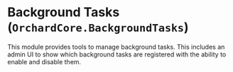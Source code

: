 # Background Tasks (`OrchardCore.BackgroundTasks`)

This module provides tools to manage background tasks. This includes an admin UI to show which background tasks are registered with the ability to enable and disable them. 